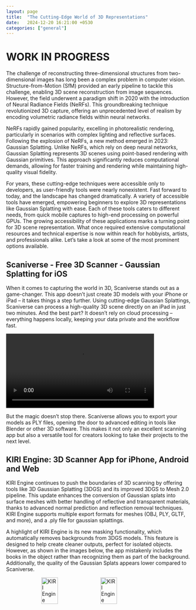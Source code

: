 ```yaml
---
layout: page
title:  "The Cutting-Edge World of 3D Representations"
date:   2024-12-20 16:21:00 +0530
categories: ["general"]
---
```


# WORK IN PROGRESS

The challenge of reconstructing three-dimensional structures from two-dimensional images has long been a complex problem in computer vision. Structure-from-Motion (SfM) provided an early pipeline to tackle this challenge, enabling 3D scene reconstruction from image sequences. However, the field underwent a paradigm shift in 2020 with the introduction of Neural Radiance Fields (NeRFs). This groundbreaking technique revolutionized 3D capture, offering an unprecedented level of realism by encoding volumetric radiance fields within neural networks.

NeRFs rapidly gained popularity, excelling in photorealistic rendering, particularly in scenarios with complex lighting and reflective surfaces. Following the explosion of NeRFs, a new method emerged in 2023: Gaussian Splatting. Unlike NeRFs, which rely on deep neural networks, Gaussian Splatting represents 3D scenes using point-based rendering with Gaussian primitives. This approach significantly reduces computational demands, allowing for faster training and rendering while maintaining high-quality visual fidelity.

For years, these cutting-edge techniques were accessible only to developers, as user-friendly tools were nearly nonexistent. Fast forward to today, and the landscape has changed dramatically. A variety of accessible tools have emerged, empowering beginners to explore 3D representations like Gaussian Splatting with ease. Each of these tools caters to different needs, from quick mobile captures to high-end processing on powerful GPUs. The growing accessibility of these applications marks a turning point for 3D scene representation. What once required extensive computational resources and technical expertise is now within reach for hobbyists, artists, and professionals alike. Let’s take a look at some of the most prominent options available.

## Scaniverse - Free 3D Scanner - Gaussian Splatting for iOS

When it comes to capturing the world in 3D, Scaniverse stands out as a game-changer. This app doesn’t just create 3D models with your iPhone or iPad – it takes things a step further. Using cutting-edge Gaussian Splattings, Scaniverse can process a high-quality 3D scene directly on an iPad in just two minutes. And the best part? It doesn’t rely on cloud processing – everything happens locally, keeping your data private and the workflow fast.

<video class="scaniverse" width="80%" controls autoplay loop>
  <source src="{{ '/assets/2024-12-20/scaniverse_canon.mp4' | prepend: site.baseurl }}" type="video/mp4">
Your browser does not support the video tag.
</video>

But the magic doesn’t stop there. Scaniverse allows you to export your models as PLY files, opening the door to advanced editing in tools like Blender or other 3D software. This makes it not only an excellent scanning app but also a versatile tool for creators looking to take their projects to the next level.

## KIRI Engine: 3D Scanner App for iPhone, Android and Web

KIRI Engine continues to push the boundaries of 3D scanning by offering tools like 3D Gaussian Splatting (3DGS) and its improved 3DGS to Mesh 2.0 pipeline. This update enhances the conversion of Gaussian splats into surface meshes with better handling of reflective and transparent materials, thanks to advanced normal prediction and reflection removal techniques. KIRI Engine supports multiple export formats for meshes (OBJ, PLY, GLTF, and more), and a .ply file for gaussian splattings. 

A highlight of KIRI Engine is its new masking functionality, which automatically removes backgrounds from 3DGS models. This feature is designed to help create cleaner outputs, perfect for isolated objects. However, as shown in the images below, the app mistakenly includes the books in the object rather than recognizing them as part of the background. Additionally, the quality of the Gaussian Splats appears lower compared to Scaniverse. 

<div style="display: flex; justify-content: center; gap: 10px;">
  <img width="30%" src="{{ '/assets/2024-12-20/KIRI_engine.jpeg' | prepend: site.baseurl }}" alt="KIRI Engine">
  <img width="30%" src="{{ '/assets/2024-12-20/KIRI_engine_blur.jpeg' | prepend: site.baseurl }}" alt="KIRI Engine">
</div>

